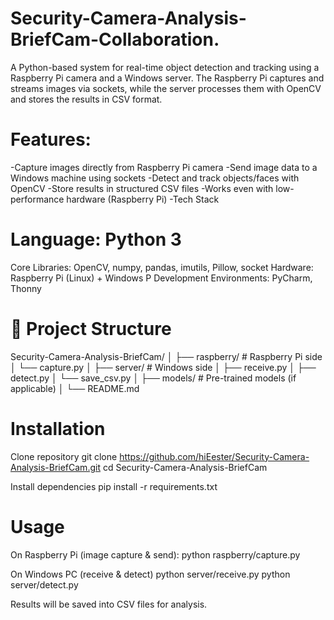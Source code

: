 # Security-Camera-Analysis-BriefCam-Collaboration.
A Python-based system for real-time object detection and tracking using a Raspberry Pi camera and a Windows server.
The Raspberry Pi captures and streams images via sockets, while the server processes them with OpenCV and stores the results in CSV format.

# Features:

-Capture images directly from Raspberry Pi camera
-Send image data to a Windows machine using sockets
-Detect and track objects/faces with OpenCV
-Store results in structured CSV files
-Works even with low-performance hardware (Raspberry Pi)
-Tech Stack


# Language: Python 3

Core Libraries: OpenCV, numpy, pandas, imutils, Pillow, socket
Hardware: Raspberry Pi (Linux) + Windows P
Development Environments: PyCharm, Thonny


# 📂 Project Structure
Security-Camera-Analysis-BriefCam/
│
├── raspberry/        # Raspberry Pi side
│   └── capture.py
│
├── server/           # Windows side
│   ├── receive.py
│   ├── detect.py
│   └── save_csv.py
│
├── models/           # Pre-trained models (if applicable)
│
└── README.md

# Installation
Clone repository
git clone https://github.com/hiEester/Security-Camera-Analysis-BriefCam.git
cd Security-Camera-Analysis-BriefCam

Install dependencies
pip install -r requirements.txt

# Usage
On Raspberry Pi (image capture & send):
python raspberry/capture.py

On Windows PC (receive & detect)
python server/receive.py
python server/detect.py

Results will be saved into CSV files for analysis.
